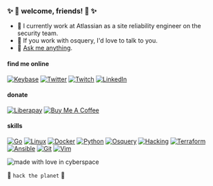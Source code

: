 ### ✨ 💜 welcome, friends! 💜 ✨

- 🔭 I currently work at Atlassian as a site reliability engineer on the security team.
- 🤔 If you work with osquery, I'd love to talk to you.
- 💬 [Ask me anything](https://twitter.com/nyanshak).

#### find me online

[![Keybase](https://img.shields.io/badge/-Keybase-33a0ff?style=flat-square&logo=Keybase&logoColor=white)](https://keybase.io/nyanshak)
[![Twitter](https://img.shields.io/badge/-Twitter-1da1f2?style=flat-square&logo=Twitter&logoColor=white)](https://keybase.io/nyanshak)
[![Twitch](https://img.shields.io/twitch/status/nyanshak?labelColor=9146ff&style=flat-square)](https://twitch.tv/nyanshak)
[![LinkedIn](https://img.shields.io/badge/-LinkedIn-0077b5?style=flat-square&logo=LinkedIn&logoColor=white)](https://www.linkedin.com/in/bshak/)

#### donate

[![Liberapay](https://img.shields.io/badge/-Liberapay-f6c915?style=flat-square&logo=Liberapay&logoColor=white)](https://liberapay.com/nyanshak)
[![Buy Me A Coffee](https://img.shields.io/badge/-Buy%20Me%20A%20Coffee-2f2625?style=flat-square&logo=CoffeeScript&logoColor=white)](https://buymeacoffee.com/nyanshak)


#### skills

[![Go](https://img.shields.io/badge/-Go-00add8?style=flat-square&logo=Go&logoColor=white)](https://www.linkedin.com/in/thaianebraga/)
[![Linux](https://img.shields.io/badge/-Linux-1793d1?style=flat-square&logo=arch-linux&logoColor=white)](https://wiki.archlinux.org/index.php/installation_guide)
[![Docker](https://img.shields.io/badge/-Docker-2496ed?style=flat-square&logo=Docker&logoColor=white)](https://www.docker.com/get-started)
[![Python](https://img.shields.io/badge/-Python-3776ab?style=flat-square&logo=Python&logoColor=white)](https://www.python.org/)
[![Osquery](https://img.shields.io/badge/-Osquery-a596ff?style=flat-square&logo=C%2B%2B&logoColor=white)](https://osquery.io/)
[![Hacking](https://img.shields.io/badge/-Hacking-7e4798?style=flat-square&logo=Tor&logoColor=white)](http://www.catb.org/esr/faqs/hacker-howto.html)
[![Terraform](https://img.shields.io/badge/-Terraform-623ce4?style=flat-square&logo=Terraform&logoColor=white)](https://www.terraform.io/intro/index.html)
[![Ansible](https://img.shields.io/badge/-Ansible-ee0000?style=flat-square&logo=Ansible&logoColor=white)](https://docs.ansible.com/ansible/latest/user_guide/intro_getting_started.html)
[![Git](https://img.shields.io/badge/-Git-f05032?style=flat-square&logo=Git&logoColor=white)](https://guides.github.com/introduction/git-handbook/)
[![Vim](https://img.shields.io/badge/-Vim-57a143?style=flat-square&logo=Neovim&logoColor=white)](https://www.openvim.com/)

![made with love in cyberspace](https://img.shields.io/badge/made%20with%20❤%20in-cyberspace-purple?style=message=cyberspace&flat-square)

:space_invader: `hack the planet` :space_invader:
